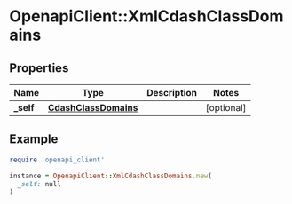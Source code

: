 # OpenapiClient::XmlCdashClassDomains

## Properties

| Name | Type | Description | Notes |
| ---- | ---- | ----------- | ----- |
| **_self** | [**CdashClassDomains**](CdashClassDomains.md) |  | [optional] |

## Example

```ruby
require 'openapi_client'

instance = OpenapiClient::XmlCdashClassDomains.new(
  _self: null
)
```

